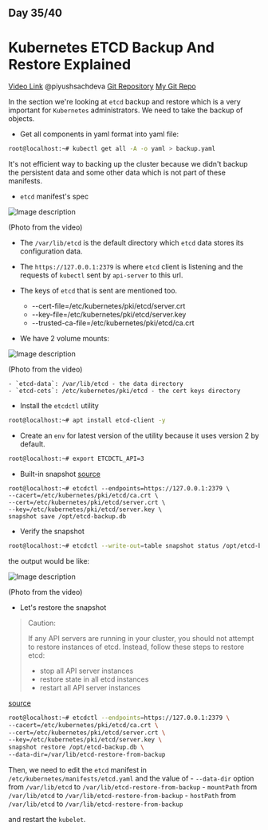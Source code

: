## Day 35/40
# Kubernetes ETCD Backup And Restore Explained
[Video Link](https://www.youtube.com/watch?v=R2wuFCYgnm4)
@piyushsachdeva 
[Git Repository](https://github.com/piyushsachdeva/CKA-2024/)
[My Git Repo](https://github.com/sina14/40daysofkubernetes)


In the section we're looking at `etcd` backup and restore which is a very important for `Kubernetes` administrators.
We need to take the backup of objects.

- Get all components in yaml format into yaml file:

```sh
root@localhost:~# kubectl get all -A -o yaml > backup.yaml

```

It's not efficient way to backing up the cluster because we didn't backup the persistent data and some other data which is not part of these manifests.

- `etcd` manifest's spec

![Image description](https://dev-to-uploads.s3.amazonaws.com/uploads/articles/2os7nc8qmqh0fiiwlga7.png)

(Photo from the video)

- The `/var/lib/etcd` is the default directory which `etcd` data stores its configuration data.

- The `https://127.0.0.1:2379` is where `etcd` client is listening and the requests of `kubectl` sent by `api-server` to this url.

- The keys of `etcd` that is sent are mentioned too.
    - --cert-file=/etc/kubernetes/pki/etcd/server.crt
    - --key-file=/etc/kubernetes/pki/etcd/server.key
    - --trusted-ca-file=/etc/kubernetes/pki/etcd/ca.crt

- We have 2 volume mounts:

![Image description](https://dev-to-uploads.s3.amazonaws.com/uploads/articles/5im6iwq3f5pyjy5lfc7r.png)

(Photo from the video)

    - `etcd-data`: /var/lib/etcd - the data directory
    - `etcd-cets`: /etc/kubernetes/pki/etcd - the cert keys directory


- Install the `etcdctl` utility

```sh
root@localhost:~# apt install etcd-client -y

```

- Create an `env` for latest version of the utility because it uses version 2 by default.

```sh
root@localhost:~# export ETCDCTL_API=3

```

- Built-in snapshot
[source](https://kubernetes.io/docs/tasks/administer-cluster/configure-upgrade-etcd/#built-in-snapshot)

```console
root@localhost:~# etcdctl --endpoints=https://127.0.0.1:2379 \
--cacert=/etc/kubernetes/pki/etcd/ca.crt \
--cert=/etc/kubernetes/pki/etcd/server.crt \
--key=/etc/kubernetes/pki/etcd/server.key \
snapshot save /opt/etcd-backup.db

```

- Verify the snapshot

```sh
root@localhost:~# etcdctl --write-out=table snapshot status /opt/etcd-backup.db

```
the output would be like:

![Image description](https://dev-to-uploads.s3.amazonaws.com/uploads/articles/56o65ya3yasvsiuy461o.png)

(Photo from the video)


- Let's restore the snapshot

> Caution:
>
>If any API servers are running in your cluster, you should not attempt to restore instances of etcd. Instead, follow these steps to restore etcd:
>
>    - stop all API server instances
>    - restore state in all etcd instances
>    - restart all API server instances

[source](https://kubernetes.io/docs/tasks/administer-cluster/configure-upgrade-etcd/#restoring-an-etcd-cluster)

```sh
root@localhost:~# etcdctl --endpoints=https://127.0.0.1:2379 \
--cacert=/etc/kubernetes/pki/etcd/ca.crt \
--cert=/etc/kubernetes/pki/etcd/server.crt \
--key=/etc/kubernetes/pki/etcd/server.key \
snapshot restore /opt/etcd-backup.db \
--data-dir=/var/lib/etcd-restore-from-backup

```

Then, we need to edit the `etcd` manifest in `/etc/kubernetes/manifests/etcd.yaml` and the value of 
    - `--data-dir` option from `/var/lib/etcd` to `/var/lib/etcd-restore-from-backup`
    - `mountPath` from `/var/lib/etcd` to `/var/lib/etcd-restore-from-backup`
    - `hostPath` from `/var/lib/etcd` to `/var/lib/etcd-restore-from-backup`

and restart the `kubelet`.





